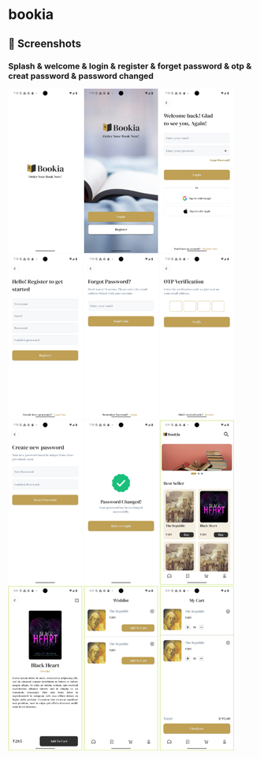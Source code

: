 # bookia

## 📸 Screenshots

### Splash & welcome & login & register & forget password & otp & creat password & password changed
<p float="left">
  <img src="splash.png" width="150" />
  <img src="welcome.png" width="150" />
  <img src="login.png" width="150" />
  <img src="register.png" width="150" />
  <img src="forget_password.png" width="150" />
  <img src="otp.png" width="150" />
  <img src="creat_password.png" width="150" />
  <img src="password_changed.png" width="150" /> 
  <img src="home.png" width="150" /> 
  <img src="details.png" width="150" /> 
  <img src="wishlist.png" width="150" /> 
  <img src="cart.png" width="150" /> 
</p>





